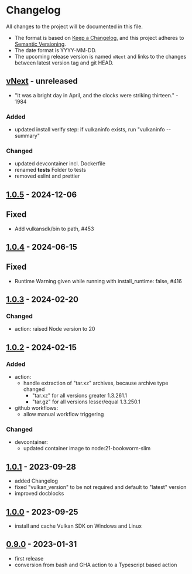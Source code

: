 # Changelog

All changes to the project will be documented in this file.

- The format is based on [Keep a Changelog](https://keepachangelog.com/en/1.1.0/),
and this project adheres to [Semantic Versioning](https://semver.org/spec/v2.0.0.html).
- The date format is YYYY-MM-DD.
- The upcoming release version is named `vNext` and links to the changes between latest version tag and git HEAD.

## [vNext] - unreleased

- "It was a bright day in April, and the clocks were striking thirteen." - 1984

### Added
- updated install verify step: if vulkaninfo exists, run "vulkaninfo --summary"

### Changed
- updated devcontainer incl. Dockerfile
- renamed __tests__ Folder to tests
- removed eslint and prettier

## [1.0.5] - 2024-12-06

## Fixed

- Add vulkansdk/bin to path, #453

## [1.0.4] - 2024-06-15

## Fixed

- Runtime Warning given while running with install_runtime: false, #416

## [1.0.3] - 2024-02-20

### Changed

- action: raised Node version to 20

## [1.0.2] - 2024-02-15

### Added

- action:
  - handle extraction of "tar.xz" archives, because archive type changed
    - "tar.xz" for all versions greater      1.3.261.1
    - "tar.gz" for all versions lesser/equal 1.3.250.1
- github workflows:
  - allow manual workflow triggering

### Changed

- devcontainer:
  - updated container image to node:21-bookworm-slim

## [1.0.1] - 2023-09-28

- added Changelog
- fixed "vulkan_version" to be not required and default to "latest" version
- improved docblocks

## [1.0.0] - 2023-09-25

- install and cache Vulkan SDK on Windows and Linux

## [0.9.0] - 2023-01-31

- first release
- conversion from bash and GHA action to a Typescript based action

<!-- Section for Reference Links -->

[vNext]: https://github.com/jakoch/install-vulkan-sdk-action/compare/v1.0.5...HEAD
[1.0.5]: https://github.com/jakoch/install-vulkan-sdk-action/compare/v1.0.3...v1.0.4
[1.0.4]: https://github.com/jakoch/install-vulkan-sdk-action/compare/v1.0.3...v1.0.4
[1.0.3]: https://github.com/jakoch/install-vulkan-sdk-action/compare/v1.0.2...v1.0.3
[1.0.2]: https://github.com/jakoch/install-vulkan-sdk-action/compare/v1.0.1...v1.0.2
[1.0.1]: https://github.com/jakoch/install-vulkan-sdk-action/compare/v1.0.0...v1.0.1
[1.0.0]: https://github.com/jakoch/install-vulkan-sdk-action/compare/v0.9.0...v1.0.0
[0.9.0]: https://github.com/jakoch/install-vulkan-sdk-action/releases/tag/v0.9.0
